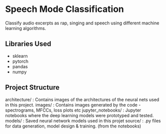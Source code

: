 # Speech Mode Classification

Classify audio excerpts as rap, singing and speech using different machine learning algorithms.

## Libraries Used
- sklearn
- pytorch
- pandas
- numpy

## Project Structure

architecture/ : Contains images of the architectures of the neural nets used in this project.
images/ : Contains images generated by the code - spectrograms, MFCCs, loss plots etc
jupyter_notebooks/ : Jupyter notebooks where the deep learning models were prototyped and tested.
models/ : Saved neural network models used in this projet
source/ : .py files for data generation, model design & training. (from the notebooks)
